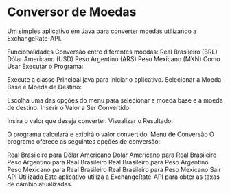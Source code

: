 <h1>Conversor de Moedas</h1>

Um simples aplicativo em Java para converter moedas utilizando a ExchangeRate-API.

Funcionalidades
Conversão entre diferentes moedas:
Real Brasileiro (BRL)
Dólar Americano (USD)
Peso Argentino (ARS)
Peso Mexicano (MXN)
Como Usar
Executar o Programa:

Execute a classe Principal.java para iniciar o aplicativo.
Selecionar a Moeda Base e Moeda de Destino:

Escolha uma das opções do menu para selecionar a moeda base e a moeda de destino.
Inserir o Valor a Ser Convertido:

Insira o valor que deseja converter.
Visualizar o Resultado:

O programa calculará e exibirá o valor convertido.
Menu de Conversão
O programa oferece as seguintes opções de conversão:

Real Brasileiro para Dólar Americano
Dólar Americano para Real Brasileiro
Peso Argentino para Real Brasileiro
Real Brasileiro para Peso Argentino
Peso Mexicano para Real Brasileiro
Real Brasileiro para Peso Mexicano
Sair
API Utilizada
Este aplicativo utiliza a ExchangeRate-API para obter as taxas de câmbio atualizadas.
